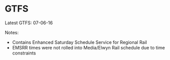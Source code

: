 # GTFS

Latest GTFS: 07-06-16

Notes:
   * Contains Enhanced Saturday Schedule Service for Regional Rail
   * EMSRR times were not rolled into Media/Elwyn Rail schedule due to time constraints
